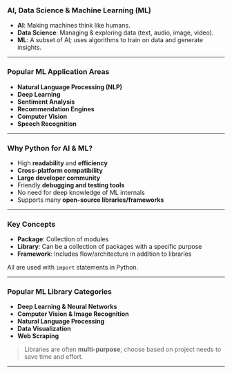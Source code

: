 
###  **AI, Data Science & Machine Learning (ML)**

- **AI**: Making machines think like humans.  
- **Data Science**: Managing & exploring data (text, audio, image, video).  
- **ML**: A subset of AI; uses algorithms to train on data and generate insights.

---

###  **Popular ML Application Areas**
- **Natural Language Processing (NLP)**
- **Deep Learning**
- **Sentiment Analysis**
- **Recommendation Engines**
- **Computer Vision**
- **Speech Recognition**

---

###  **Why Python for AI & ML?**
- High **readability** and **efficiency**
- **Cross-platform compatibility**
- **Large developer community**
- Friendly **debugging and testing tools**
- No need for deep knowledge of ML internals
- Supports many **open-source libraries/frameworks**

---

###  **Key Concepts**
- **Package**: Collection of modules  
- **Library**: Can be a collection of packages with a specific purpose  
- **Framework**: Includes flow/architecture in addition to libraries

All are used with `import` statements in Python.

---

###  **Popular ML Library Categories**
- **Deep Learning & Neural Networks**
- **Computer Vision & Image Recognition**
- **Natural Language Processing**
- **Data Visualization**
- **Web Scraping**

> Libraries are often **multi-purpose**; choose based on project needs to save time and effort.

---
